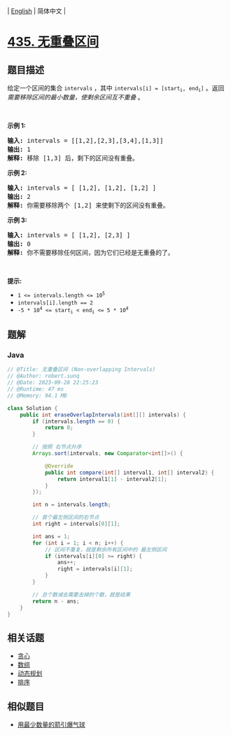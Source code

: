 
| [English](README_EN.md) | 简体中文 |

# [435. 无重叠区间](https://leetcode.cn//problems/non-overlapping-intervals/)

## 题目描述

<p>给定一个区间的集合&nbsp;<code>intervals</code>&nbsp;，其中 <code>intervals[i] = [start<sub>i</sub>, end<sub>i</sub>]</code>&nbsp;。返回 <em>需要移除区间的最小数量，使剩余区间互不重叠&nbsp;</em>。</p>

<p>&nbsp;</p>

<p><strong>示例 1:</strong></p>

<pre>
<strong>输入:</strong> intervals = [[1,2],[2,3],[3,4],[1,3]]
<strong>输出:</strong> 1
<strong>解释:</strong> 移除 [1,3] 后，剩下的区间没有重叠。
</pre>

<p><strong>示例 2:</strong></p>

<pre>
<strong>输入:</strong> intervals = [ [1,2], [1,2], [1,2] ]
<strong>输出:</strong> 2
<strong>解释:</strong> 你需要移除两个 [1,2] 来使剩下的区间没有重叠。
</pre>

<p><strong>示例 3:</strong></p>

<pre>
<strong>输入:</strong> intervals = [ [1,2], [2,3] ]
<strong>输出:</strong> 0
<strong>解释:</strong> 你不需要移除任何区间，因为它们已经是无重叠的了。
</pre>

<p>&nbsp;</p>

<p><strong>提示:</strong></p>

<ul>
	<li><code>1 &lt;= intervals.length &lt;= 10<sup>5</sup></code></li>
	<li><code>intervals[i].length == 2</code></li>
	<li><code>-5 * 10<sup>4</sup>&nbsp;&lt;= start<sub>i</sub>&nbsp;&lt; end<sub>i</sub>&nbsp;&lt;= 5 * 10<sup>4</sup></code></li>
</ul>


## 题解


### Java

```Java
// @Title: 无重叠区间 (Non-overlapping Intervals)
// @Author: robert.sunq
// @Date: 2023-09-28 22:25:23
// @Runtime: 47 ms
// @Memory: 94.1 MB

class Solution {
    public int eraseOverlapIntervals(int[][] intervals) {
        if (intervals.length == 0) {
            return 0;
        }

        // 按照 右节点升序
        Arrays.sort(intervals, new Comparator<int[]>() {

            @Override
            public int compare(int[] interval1, int[] interval2) {
                return interval1[1] - interval2[1];
            }
        });

        int n = intervals.length;

        // 首个最左侧区间的右节点
        int right = intervals[0][1];

        int ans = 1;
        for (int i = 1; i < n; i++) {
            // 区间不重复，就是剩余所有区间中的 最左侧区间
            if (intervals[i][0] >= right) {
                ans++;
                right = intervals[i][1];
            }
        }

        // 总个数减去需要去掉的个数，就是结果
        return n - ans;
    }
}
```



## 相关话题

- [贪心](https://leetcode.cn//tag/greedy)
- [数组](https://leetcode.cn//tag/array)
- [动态规划](https://leetcode.cn//tag/dynamic-programming)
- [排序](https://leetcode.cn//tag/sorting)

## 相似题目


- [用最少数量的箭引爆气球](../minimum-number-of-arrows-to-burst-balloons/README.md)
